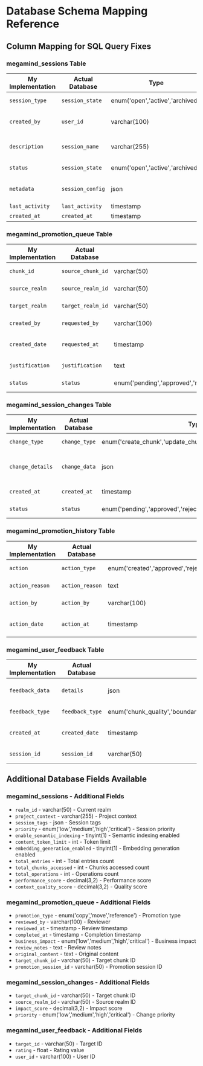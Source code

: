 # Database Schema Mapping Reference

## Column Mapping for SQL Query Fixes

### megamind_sessions Table
| My Implementation | Actual Database | Type | Notes |
|------------------|----------------|------|-------|
| `session_type` | `session_state` | enum('open','active','archived') | State instead of type |
| `created_by` | `user_id` | varchar(100) | User ID instead of created_by |
| `description` | `session_name` | varchar(255) | Name instead of description |
| `status` | `session_state` | enum('open','active','archived') | Same as session_type |
| `metadata` | `session_config` | json | Config instead of metadata |
| `last_activity` | `last_activity` | timestamp | ✅ Matches |
| `created_at` | `created_at` | timestamp | ✅ Matches |

### megamind_promotion_queue Table
| My Implementation | Actual Database | Type | Notes |
|------------------|----------------|------|-------|
| `chunk_id` | `source_chunk_id` | varchar(50) | Source chunk ID |
| `source_realm` | `source_realm_id` | varchar(50) | Realm ID suffix |
| `target_realm` | `target_realm_id` | varchar(50) | Realm ID suffix |
| `created_by` | `requested_by` | varchar(100) | Requested by user |
| `created_date` | `requested_at` | timestamp | Requested at timestamp |
| `justification` | `justification` | text | ✅ Matches |
| `status` | `status` | enum('pending','approved','rejected','processing','completed') | ✅ Matches |

### megamind_session_changes Table
| My Implementation | Actual Database | Type | Notes |
|------------------|----------------|------|-------|
| `change_type` | `change_type` | enum('create_chunk','update_chunk','add_relationship','add_tag') | ✅ Matches |
| `change_details` | `change_data` | json | Data instead of details |
| `created_at` | `created_at` | timestamp | ✅ Matches |
| `status` | `status` | enum('pending','approved','rejected','applied') | ✅ Matches |

### megamind_promotion_history Table
| My Implementation | Actual Database | Type | Notes |
|------------------|----------------|------|-------|
| `action` | `action_type` | enum('created','approved','rejected','completed','failed','cancelled') | Action type |
| `action_reason` | `action_reason` | text | ✅ Matches |
| `action_by` | `action_by` | varchar(100) | ✅ Matches |
| `action_date` | `action_at` | timestamp | At instead of date |

### megamind_user_feedback Table
| My Implementation | Actual Database | Type | Notes |
|------------------|----------------|------|-------|
| `feedback_data` | `details` | json | Details instead of data |
| `feedback_type` | `feedback_type` | enum('chunk_quality','boundary_accuracy','retrieval_success','manual_correction') | ✅ Matches |
| `created_at` | `created_date` | timestamp | Date instead of at |
| `session_id` | `session_id` | varchar(50) | ✅ Matches |

## Additional Database Fields Available

### megamind_sessions - Additional Fields
- `realm_id` - varchar(50) - Current realm
- `project_context` - varchar(255) - Project context
- `session_tags` - json - Session tags
- `priority` - enum('low','medium','high','critical') - Session priority
- `enable_semantic_indexing` - tinyint(1) - Semantic indexing enabled
- `content_token_limit` - int - Token limit
- `embedding_generation_enabled` - tinyint(1) - Embedding generation enabled
- `total_entries` - int - Total entries count
- `total_chunks_accessed` - int - Chunks accessed count
- `total_operations` - int - Operations count
- `performance_score` - decimal(3,2) - Performance score
- `context_quality_score` - decimal(3,2) - Quality score

### megamind_promotion_queue - Additional Fields
- `promotion_type` - enum('copy','move','reference') - Promotion type
- `reviewed_by` - varchar(100) - Reviewer
- `reviewed_at` - timestamp - Review timestamp
- `completed_at` - timestamp - Completion timestamp
- `business_impact` - enum('low','medium','high','critical') - Business impact
- `review_notes` - text - Review notes
- `original_content` - text - Original content
- `target_chunk_id` - varchar(50) - Target chunk ID
- `promotion_session_id` - varchar(50) - Promotion session ID

### megamind_session_changes - Additional Fields
- `target_chunk_id` - varchar(50) - Target chunk ID
- `source_realm_id` - varchar(50) - Source realm ID
- `impact_score` - decimal(3,2) - Impact score
- `priority` - enum('low','medium','high','critical') - Change priority

### megamind_user_feedback - Additional Fields
- `target_id` - varchar(50) - Target ID
- `rating` - float - Rating value
- `user_id` - varchar(100) - User ID